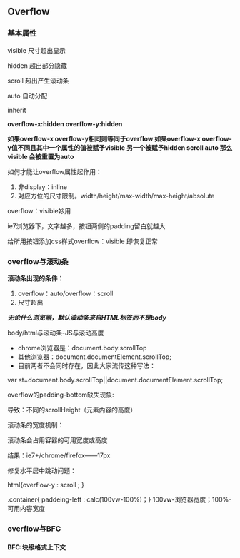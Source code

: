 ## Overflow

### 基本属性

visible   尺寸超出显示

hidden  超出部分隐藏

scroll     超出产生滚动条

auto      自动分配

inherit  

**overflow-x:hidden    overflow-y:hidden**  

 **如果overflow-x overflow-y相同则等同于overflow  如果overflow-x overflow-y值不同且其中一个属性的值被赋予visible 另一个被赋予hidden scroll auto 那么visible 会被重置为auto** 

如何才能让overflow属性起作用：

1. 非display：inline
2. 对应方位的尺寸限制。width/height/max-width/max-height/absolute

overflow：visible妙用

ie7浏览器下，文字越多，按钮两侧的padding留白就越大

给所用按钮添加css样式overflow：visible 即恢复正常

### overflow与滚动条

**滚动条出现的条件：**

1. overflow：auto/overflow：scroll
2. 尺寸超出

***无论什么浏览器，默认滚动条来自HTML标签而不是body***

body/html与滚动条-JS与滚动高度

- chrome浏览器是：document.body.scrollTop
- 其他浏览器：document.documentElement.scrollTop;
- 目前两者不会同时存在，因此大家流传这种写法：

var st=document.body.scrollTop||document.documentElement.scrollTop;

overflow的padding-bottom缺失现象:

导致：不同的scrollHeight（元素内容的高度）

滚动条的宽度机制：

滚动条会占用容器的可用宽度或高度

结果：ie7+/chrome/firefox——17px

修复水平居中跳动问题：

html{overflow-y : scroll ; }

.container{ paddeing-left : calc(100vw-100%)；} 100vw-浏览器宽度；100%-可用内容宽度

### overflow与BFC

#### BFC:块级格式上下文

